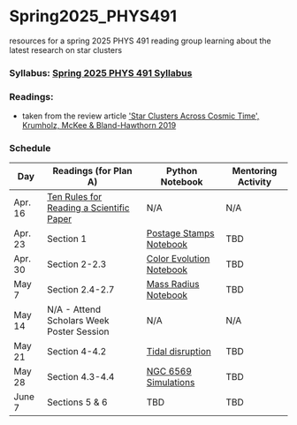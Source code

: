 # Spring2025_PHYS491
resources for a spring 2025 PHYS 491 reading group learning about the latest research on star clusters

### Syllabus: [Spring 2025 PHYS 491 Syllabus](https://github.com/kevincovey/Spring2025_PHYS491/blob/main/PHYS491_syllabus.docx)

### Readings:
- taken from the review article ['Star Clusters Across Cosmic Time', Krumholz, McKee & Bland-Hawthorn 2019](https://www-annualreviews-org.ezproxy.library.wwu.edu/content/journals/10.1146/annurev-astro-091918-104430)

### Schedule

| Day | Readings (for Plan A) | Python Notebook | Mentoring Activity | 
| --- | --- | --- | --- | 
| Apr. 16 | [Ten Rules for Reading a Scientific Paper](https://pmc.ncbi.nlm.nih.gov/articles/PMC7392212/pdf/pcbi.1008032.pdf) | N/A | N/A |
| Apr. 23 | Section 1 | [Postage Stamps Notebook](https://github.com/kevincovey/Spring2025_PHYS491/blob/main/cluster_review/postage_stamps.ipynb) | TBD |
| Apr. 30 | Section 2-2.3 | [Color Evolution Notebook](https://github.com/kevincovey/Spring2025_PHYS491/blob/main/cluster_review/color_evol.ipynb) | TBD |
| May 7 | Section 2.4-2.7 | [Mass Radius Notebook](https://github.com/kevincovey/Spring2025_PHYS491/blob/main/cluster_review/mass_radius.ipynb) | TBD |
| May 14 | N/A - Attend Scholars Week Poster Session | N/A | N/A |
| May 21 | Section 4-4.2 | [Tidal disruption](https://github.com/kevincovey/Spring2025_PHYS491/blob/main/cluster_review/tidal.ipynb) | TBD |
| May 28 | Section 4.3-4.4 | [NGC 6569 Simulations](https://github.com/mwbest/WWU_2024/blob/main/Faith/NGC6569/NGC6569_rot_bar_rot_frame.ipynb) | TBD |
| June 7 | Sections 5 & 6 | TBD | TBD |

